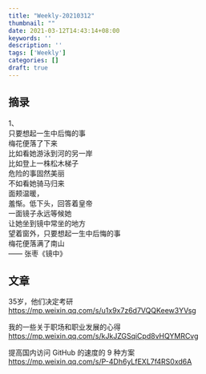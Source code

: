 ```yaml
---
title: "Weekly-20210312"
thumbnail: ""
date: 2021-03-12T14:43:14+08:00
keywords: ''
description: ''
tags: ['Weekly']
categories: []
draft: true
---
```


## 摘录  

1、  
只要想起一生中后悔的事  
梅花便落了下来  
比如看她游泳到河的另一岸  
比如登上一株松木梯子  
危险的事固然美丽  
不如看她骑马归来  
面颊温暖，  
羞惭。低下头，回答着皇帝  
一面镜子永远等候她  
让她坐到镜中常坐的地方  
望着窗外，只要想起一生中后悔的事  
梅花便落满了南山  
—— 张枣《镜中》

## 文章  

35岁，他们决定考研   
https://mp.weixin.qq.com/s/u1x9x7z6d7VQQKeew3YVsg

我的一些关于职场和职业发展的心得  
https://mp.weixin.qq.com/s/kJkJZGSqiCpd8vHQYMRCvg  

提高国内访问 GitHub 的速度的 9 种方案    
https://mp.weixin.qq.com/s/P-4Dh6yLfEXL7f4RS0xd6A

